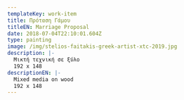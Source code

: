 ```yaml
---
templateKey: work-item
title: Πρόταση Γάμου
titleEN: Marriage Proposal
date: 2018-07-04T22:10:01.604Z
type: painting
image: /img/stelios-faitakis-greek-artist-xtc-2019.jpg
description: |-
  Μικτή τεχνική σε ξύλο
  192 x 148
descriptionEN: |-
  Mixed media on wood
  192 x 148
---
```

